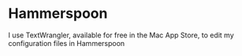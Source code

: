 # Hammerspoon

I use TextWrangler, available for free in the Mac App Store, to edit my configuration files in Hammerspoon
